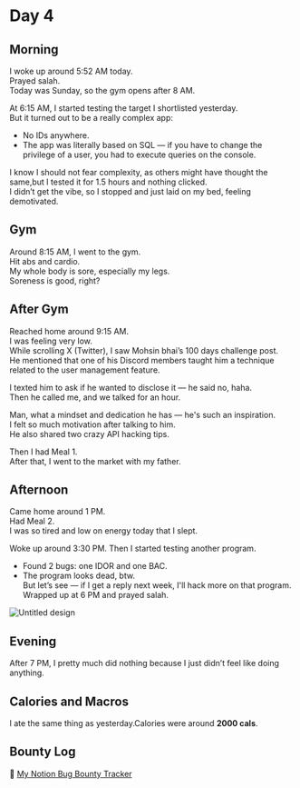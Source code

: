 # Day 4

## Morning

I woke up around 5:52 AM today.  
Prayed salah.  
Today was Sunday, so the gym opens after 8 AM.


At 6:15 AM, I started testing the target I shortlisted yesterday.  
But it turned out to be a really complex app:
- No IDs anywhere.
- The app was literally based on SQL — if you have to change the privilege of a user, you had to execute queries on the console.

I know I should not fear complexity, as others might have thought the same,but I tested it for 1.5 hours and nothing clicked.  
I didn’t get the vibe, so I stopped and just laid on my bed, feeling demotivated.

## Gym

Around 8:15 AM, I went to the gym.  
Hit abs and cardio.  
My whole body is sore, especially my legs.  
Soreness is good, right?

## After Gym

Reached home around 9:15 AM.  
I was feeling very low.  
While scrolling X (Twitter), I saw Mohsin bhai’s 100 days challenge post.  
He mentioned that one of his Discord members taught him a technique related to the user management feature.

I texted him to ask if he wanted to disclose it — he said no, haha.  
Then he called me, and we talked for an hour.

Man, what a mindset and dedication he has — he's such an inspiration.  
I felt so much motivation after talking to him.  
He also shared two crazy API hacking tips.

Then I had Meal 1.  
After that, I went to the market with my father.

## Afternoon

Came home around 1 PM.  
Had Meal 2.  
I was so tired and low on energy today that I slept.

Woke up around 3:30 PM. Then I started testing another program.

- Found 2 bugs: one IDOR and one BAC.
- The program looks dead, btw.  
But let’s see — if I get a reply next week, I'll hack more on that program. Wrapped up at 6 PM and prayed salah.

![Untitled design](https://github.com/user-attachments/assets/1acd48d1-8d1c-4c3f-b0ae-cc2519bf4439)

## Evening

After 7 PM, I pretty much did nothing because I just didn’t feel like doing anything.

## Calories and Macros

I ate the same thing as yesterday.Calories were around **2000 cals**.

## Bounty Log
🔗 [My Notion Bug Bounty Tracker](https://one33se7en.notion.site/1e05e2504a4f80ae881cc5d09ef8ac4e?v=1e05e2504a4f80b99874000cf89601aa)

